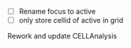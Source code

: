 - [ ] Rename focus to active
- [ ] only store cellid of active in grid

Rework and update CELLAnalysis
